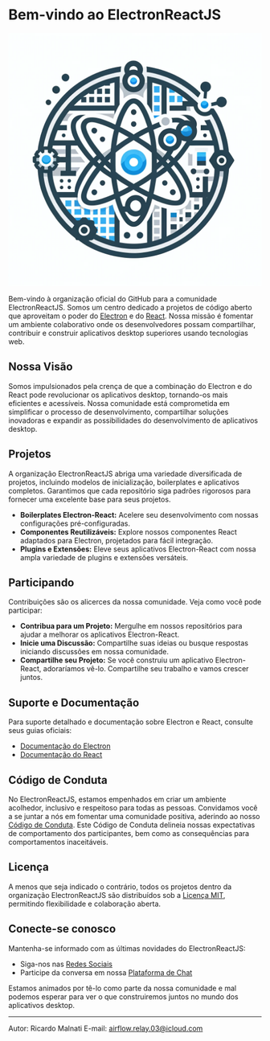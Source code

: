 # Bem-vindo ao ElectronReactJS

![profile/electron-react-logo.png](profile/electron-react-logo.png)

Bem-vindo à organização oficial do GitHub para a comunidade ElectronReactJS. Somos um centro dedicado a projetos de código aberto que aproveitam o poder do [Electron](https://www.electronjs.org/) e do [React](https://reactjs.org/). Nossa missão é fomentar um ambiente colaborativo onde os desenvolvedores possam compartilhar, contribuir e construir aplicativos desktop superiores usando tecnologias web.

## Nossa Visão

Somos impulsionados pela crença de que a combinação do Electron e do React pode revolucionar os aplicativos desktop, tornando-os mais eficientes e acessíveis. Nossa comunidade está comprometida em simplificar o processo de desenvolvimento, compartilhar soluções inovadoras e expandir as possibilidades do desenvolvimento de aplicativos desktop.

## Projetos

A organização ElectronReactJS abriga uma variedade diversificada de projetos, incluindo modelos de inicialização, boilerplates e aplicativos completos. Garantimos que cada repositório siga padrões rigorosos para fornecer uma excelente base para seus projetos.

- **Boilerplates Electron-React:** Acelere seu desenvolvimento com nossas configurações pré-configuradas.
- **Componentes Reutilizáveis:** Explore nossos componentes React adaptados para Electron, projetados para fácil integração.
- **Plugins e Extensões:** Eleve seus aplicativos Electron-React com nossa ampla variedade de plugins e extensões versáteis.

## Participando

Contribuições são os alicerces da nossa comunidade. Veja como você pode participar:

- **Contribua para um Projeto:** Mergulhe em nossos repositórios para ajudar a melhorar os aplicativos Electron-React.
- **Inicie uma Discussão:** Compartilhe suas ideias ou busque respostas iniciando discussões em nossa comunidade.
- **Compartilhe seu Projeto:** Se você construiu um aplicativo Electron-React, adoraríamos vê-lo. Compartilhe seu trabalho e vamos crescer juntos.

## Suporte e Documentação

Para suporte detalhado e documentação sobre Electron e React, consulte seus guias oficiais:

- [Documentação do Electron](https://www.electronjs.org/docs)
- [Documentação do React](https://reactjs.org/docs)

## Código de Conduta

No ElectronReactJS, estamos empenhados em criar um ambiente acolhedor, inclusivo e respeitoso para todas as pessoas. Convidamos você a se juntar a nós em fomentar uma comunidade positiva, aderindo ao nosso [Código de Conduta](CODE_OF_CONDUCT.md). Este Código de Conduta delineia nossas expectativas de comportamento dos participantes, bem como as consequências para comportamentos inaceitáveis.

## Licença

A menos que seja indicado o contrário, todos os projetos dentro da organização ElectronReactJS são distribuídos sob a [Licença MIT](LICENSE.md), permitindo flexibilidade e colaboração aberta.

## Conecte-se conosco

Mantenha-se informado com as últimas novidades do ElectronReactJS:

- Siga-nos nas [Redes Sociais](#)
- Participe da conversa em nossa [Plataforma de Chat](#)

Estamos animados por tê-lo como parte da nossa comunidade e mal podemos esperar para ver o que construiremos juntos no mundo dos aplicativos desktop.

---

Autor: Ricardo Malnati
E-mail: airflow.relay.03@icloud.com
